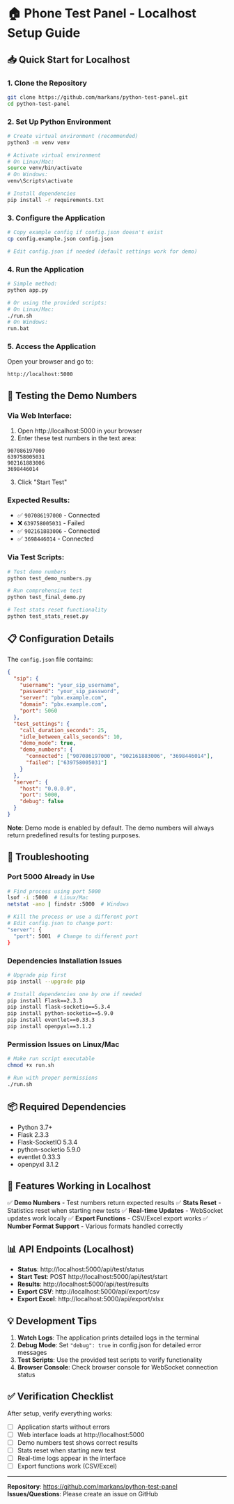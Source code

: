 # 🏠 Phone Test Panel - Localhost Setup Guide

## 📥 Quick Start for Localhost

### 1. Clone the Repository
```bash
git clone https://github.com/markans/python-test-panel.git
cd python-test-panel
```

### 2. Set Up Python Environment
```bash
# Create virtual environment (recommended)
python3 -m venv venv

# Activate virtual environment
# On Linux/Mac:
source venv/bin/activate
# On Windows:
venv\Scripts\activate

# Install dependencies
pip install -r requirements.txt
```

### 3. Configure the Application
```bash
# Copy example config if config.json doesn't exist
cp config.example.json config.json

# Edit config.json if needed (default settings work for demo)
```

### 4. Run the Application
```bash
# Simple method:
python app.py

# Or using the provided scripts:
# On Linux/Mac:
./run.sh
# On Windows:
run.bat
```

### 5. Access the Application
Open your browser and go to:
```
http://localhost:5000
```

## 🧪 Testing the Demo Numbers

### Via Web Interface:
1. Open http://localhost:5000 in your browser
2. Enter these test numbers in the text area:
```
907086197000
639758005031
902161883006
3698446014
```
3. Click "Start Test"

### Expected Results:
- ✅ `907086197000` - Connected
- ❌ `639758005031` - Failed  
- ✅ `902161883006` - Connected
- ✅ `3698446014` - Connected

### Via Test Scripts:
```bash
# Test demo numbers
python test_demo_numbers.py

# Run comprehensive test
python test_final_demo.py

# Test stats reset functionality
python test_stats_reset.py
```

## 📋 Configuration Details

The `config.json` file contains:

```json
{
  "sip": {
    "username": "your_sip_username",
    "password": "your_sip_password",
    "server": "pbx.example.com",
    "domain": "pbx.example.com",
    "port": 5060
  },
  "test_settings": {
    "call_duration_seconds": 25,
    "idle_between_calls_seconds": 10,
    "demo_mode": true,
    "demo_numbers": {
      "connected": ["907086197000", "902161883006", "3698446014"],
      "failed": ["639758005031"]
    }
  },
  "server": {
    "host": "0.0.0.0",
    "port": 5000,
    "debug": false
  }
}
```

**Note**: Demo mode is enabled by default. The demo numbers will always return predefined results for testing purposes.

## 🔧 Troubleshooting

### Port 5000 Already in Use
```bash
# Find process using port 5000
lsof -i :5000  # Linux/Mac
netstat -ano | findstr :5000  # Windows

# Kill the process or use a different port
# Edit config.json to change port:
"server": {
  "port": 5001  # Change to different port
}
```

### Dependencies Installation Issues
```bash
# Upgrade pip first
pip install --upgrade pip

# Install dependencies one by one if needed
pip install Flask==2.3.3
pip install flask-socketio==5.3.4
pip install python-socketio==5.9.0
pip install eventlet==0.33.3
pip install openpyxl==3.1.2
```

### Permission Issues on Linux/Mac
```bash
# Make run script executable
chmod +x run.sh

# Run with proper permissions
./run.sh
```

## 📦 Required Dependencies

- Python 3.7+
- Flask 2.3.3
- Flask-SocketIO 5.3.4
- python-socketio 5.9.0
- eventlet 0.33.3
- openpyxl 3.1.2

## 🎯 Features Working in Localhost

✅ **Demo Numbers** - Test numbers return expected results
✅ **Stats Reset** - Statistics reset when starting new tests
✅ **Real-time Updates** - WebSocket updates work locally
✅ **Export Functions** - CSV/Excel export works
✅ **Number Format Support** - Various formats handled correctly

## 📊 API Endpoints (Localhost)

- **Status**: http://localhost:5000/api/test/status
- **Start Test**: POST http://localhost:5000/api/test/start
- **Results**: http://localhost:5000/api/test/results
- **Export CSV**: http://localhost:5000/api/export/csv
- **Export Excel**: http://localhost:5000/api/export/xlsx

## 💡 Development Tips

1. **Watch Logs**: The application prints detailed logs in the terminal
2. **Debug Mode**: Set `"debug": true` in config.json for detailed error messages
3. **Test Scripts**: Use the provided test scripts to verify functionality
4. **Browser Console**: Check browser console for WebSocket connection status

## ✅ Verification Checklist

After setup, verify everything works:
- [ ] Application starts without errors
- [ ] Web interface loads at http://localhost:5000
- [ ] Demo numbers test shows correct results
- [ ] Stats reset when starting new test
- [ ] Real-time logs appear in the interface
- [ ] Export functions work (CSV/Excel)

---
**Repository**: https://github.com/markans/python-test-panel
**Issues/Questions**: Please create an issue on GitHub